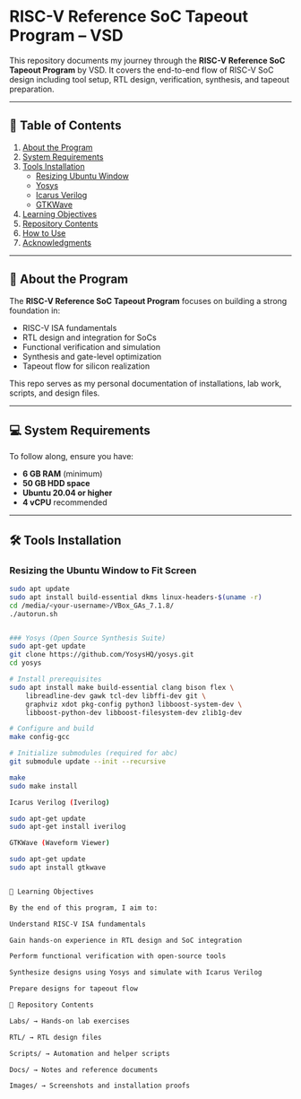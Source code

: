 # RISC-V Reference SoC Tapeout Program – VSD  

This repository documents my journey through the **RISC-V Reference SoC Tapeout Program** by VSD. It covers the end-to-end flow of RISC-V SoC design including tool setup, RTL design, verification, synthesis, and tapeout preparation.  

---

## 📖 Table of Contents  
1. [About the Program](#about-the-program)  
2. [System Requirements](#system-requirements)  
3. [Tools Installation](#tools-installation)  
   - [Resizing Ubuntu Window](#resizing-the-ubuntu-window-to-fit-screen)  
   - [Yosys](#yosys-open-source-synthesis-suite)  
   - [Icarus Verilog](#icarus-verilog-iverilog)  
   - [GTKWave](#gtkwave-waveform-viewer)  
4. [Learning Objectives](#learning-objectives)  
5. [Repository Contents](#repository-contents)  
6. [How to Use](#how-to-use)  
7. [Acknowledgments](#acknowledgments)  

---

## 📌 About the Program  
The **RISC-V Reference SoC Tapeout Program** focuses on building a strong foundation in:  
- RISC-V ISA fundamentals  
- RTL design and integration for SoCs  
- Functional verification and simulation  
- Synthesis and gate-level optimization  
- Tapeout flow for silicon realization  

This repo serves as my personal documentation of installations, lab work, scripts, and design files.  

---

## 💻 System Requirements  
To follow along, ensure you have:  
- **6 GB RAM** (minimum)  
- **50 GB HDD space**  
- **Ubuntu 20.04 or higher**  
- **4 vCPU** recommended  

---

## 🛠 Tools Installation  

### Resizing the Ubuntu Window to Fit Screen  
```bash
sudo apt update
sudo apt install build-essential dkms linux-headers-$(uname -r)
cd /media/<your-username>/VBox_GAs_7.1.8/
./autorun.sh


### Yosys (Open Source Synthesis Suite)
sudo apt-get update
git clone https://github.com/YosysHQ/yosys.git
cd yosys

# Install prerequisites
sudo apt install make build-essential clang bison flex \
    libreadline-dev gawk tcl-dev libffi-dev git \
    graphviz xdot pkg-config python3 libboost-system-dev \
    libboost-python-dev libboost-filesystem-dev zlib1g-dev

# Configure and build
make config-gcc

# Initialize submodules (required for abc)
git submodule update --init --recursive

make 
sudo make install

Icarus Verilog (Iverilog)

sudo apt-get update
sudo apt-get install iverilog

GTKWave (Waveform Viewer)

sudo apt-get update
sudo apt install gtkwave


🎯 Learning Objectives

By the end of this program, I aim to:

Understand RISC-V ISA fundamentals

Gain hands-on experience in RTL design and SoC integration

Perform functional verification with open-source tools

Synthesize designs using Yosys and simulate with Icarus Verilog

Prepare designs for tapeout flow

📂 Repository Contents

Labs/ → Hands-on lab exercises

RTL/ → RTL design files

Scripts/ → Automation and helper scripts

Docs/ → Notes and reference documents

Images/ → Screenshots and installation proofs
